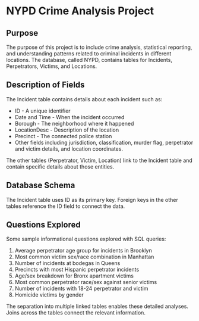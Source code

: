 
# NYPD Crime Analysis Project

## Purpose

The purpose of this project is to include crime analysis, statistical reporting, and understanding patterns related to criminal incidents in different locations. The database, called NYPD, contains tables for Incidents, Perpetrators, Victims, and Locations. 

## Description of Fields

The Incident table contains details about each incident such as:

- ID - A unique identifier 
- Date and Time - When the incident occurred
- Borough - The neighborhood where it happened
- LocationDesc - Description of the location
- Precinct - The connected police station  
- Other fields including jurisdiction, classification, murder flag, perpetrator and victim details, and location coordinates.

The other tables (Perpetrator, Victim, Location) link to the Incident table and contain specific details about those entities.

## Database Schema

The Incident table uses ID as its primary key. Foreign keys in the other tables reference the ID field to connect the data.

## Questions Explored

Some sample informational questions explored with SQL queries:

1. Average perpetrator age group for incidents in Brooklyn
2. Most common victim sex/race combination in Manhattan 
3. Number of incidents at bodegas in Queens
4. Precincts with most Hispanic perpetrator incidents  
5. Age/sex breakdown for Bronx apartment victims
6. Most common perpetrator race/sex against senior victims
7. Number of incidents with 18-24 perpetrator and victim
8. Homicide victims by gender

The separation into multiple linked tables enables these detailed analyses. Joins across the tables connect the relevant information.
